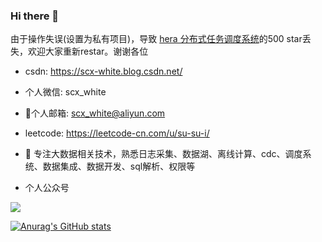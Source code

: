 ### Hi there 👋

由于操作失误(设置为私有项目)，导致 [hera 分布式任务调度系统](https://github.com/scxwhite/hera)的500 star丢失，欢迎大家重新restar。谢谢各位

<!--
**scxwhite/scxwhite** is a ✨ _special_ ✨ repository because its `README.md` (this file) appears on your GitHub profile.

Here are some ideas to get you started:


- 🌱 I’m currently learning ...
- 👯 I’m looking to collaborate on ...
- 🤔 I’m looking for help with ...
- 💬 Ask me about ...
- 📫 How to reach me: ...
- 😄 Pronouns: ...
- ⚡ Fun fact: ...
-->

- csdn: https://scx-white.blog.csdn.net/
- 个人微信: scx_white

- 📮个人邮箱: scx_white@aliyun.com
- leetcode: https://leetcode-cn.com/u/su-su-i/

- 🔭 专注大数据相关技术，熟悉日志采集、数据湖、离线计算、cdc、调度系统、数据集成、数据开发、sql解析、权限等

- 个人公众号

![](https://img-blog.csdnimg.cn/20191105103919767.jpg)

[![Anurag's GitHub stats](https://github-readme-stats.vercel.app/api?username=scxwhite&show_icons=true&theme=radical)](https://github.com/anuraghazra/github-readme-stats)
